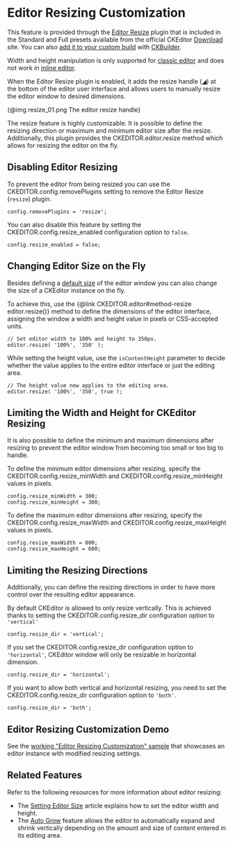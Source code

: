 # Editor Resizing Customization

<div class="requirements">
	<p>
		This feature is provided through the <a href="http://ckeditor.com/addon/resize">Editor Resize</a> plugin that is included in the Standard and Full presets available from the official CKEditor <a href="http://ckeditor.com/download">Download</a> site. You can also <a href="#!/guide/dev_plugins">add it to your custom build</a> with <a href="http://ckeditor.com/builder">CKBuilder</a>.
	</p>
	<p>
		Width and height manipulation is only supported for <a href="#!/guide/dev_framed">classic editor</a> and does not work in <a href="#!/guide/dev_inline">inline editor</a>.
	</p>
</div>


When the Editor Resize plugin is enabled, it adds the resize handle (<span title="Resize">◢</span>) at the bottom of the editor user interface and allows users to manually resize the editor window to desired dimensions.

{@img resize_01.png The editor resize handle}

The resize feature is highly customizable. It is possible to define the resizing direction or maximum and minimum editor size after the resize. Additionally, this plugin provides the CKEDITOR.editor.resize method which allows for resizing the editor on the fly.

## Disabling Editor Resizing

To prevent the editor from being resized you can use the CKEDITOR.config.removePlugins setting to remove the Editor Resize (`resize`) plugin.

	config.removePlugins = 'resize';

You can also disable this feature by setting the CKEDITOR.config.resize_enabled configuration option to `false`.

	config.resize_enabled = false;


## Changing Editor Size on the Fly

Besides defining a [default size](#!/guide/dev_size) of the editor window you can also change the size of a CKEditor instance on the fly.

To achieve this, use the {@link CKEDITOR.editor#method-resize editor.resize()} method to define the dimensions of the editor interface, assigning the window a width and height value in pixels or CSS-accepted units.

	// Set editor width to 100% and height to 350px.
	editor.resize( '100%', '350' );

While setting the height value, use the `isContentHeight` parameter to decide whether the value applies to the entire editor interface or just the editing area.

	// The height value now applies to the editing area.
	editor.resize( '100%', '350', true );


## Limiting the Width and Height for CKEditor Resizing

It is also possible to define the minimum and maximum dimensions after resizing to prevent the editor window from becoming too small or too big to handle.

To define the minimum editor dimensions after resizing, specify the CKEDITOR.config.resize_minWidth and CKEDITOR.config.resize_minHeight values in pixels.

	config.resize_minWidth = 300;
	config.resize_minHeight = 300;

To define the maximum editor dimensions after resizing, specify the CKEDITOR.config.resize_maxWidth and CKEDITOR.config.resize_maxHeight values in pixels.

	config.resize_maxWidth = 800;
	config.resize_maxHeight = 600;


## Limiting the Resizing Directions

Additionally, you can define the resizing directions in order to have more control over the resulting editor appearance.

By default CKEditor is allowed to only resize vertically. This is achieved thanks to setting the CKEDITOR.config.resize_dir configuration option to `'vertical'`

	config.resize_dir = 'vertical';
	
If you set the CKEDITOR.config.resize_dir configuration option to `'horizontal'`, CKEditor window will only be resizable in horizontal dimension.

	config.resize_dir = 'horizontal';

If you want to allow both vertical and horizontal resizing, you need to set the CKEDITOR.config.resize_dir configuration option to `'both'`.

	config.resize_dir = 'both';

## Editor Resizing Customization Demo 

See the [working "Editor Resizing Customization" sample](http://sdk.ckeditor.com/samples/resize.html) that showcases an editor instance with modified resizing settings.

## Related Features

Refer to the following resources for more information about editor resizing:

* The [Setting Editor Size](#!/guide/dev_size) article explains how to set the editor width and height.
* The [Auto Grow](#!/guide/dev_autogrow) feature allows the editor to automatically expand and shrink vertically depending on the amount and size of content entered in its editing area.